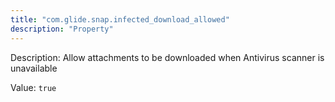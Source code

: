 ```yaml
---
title: "com.glide.snap.infected_download_allowed"
description: "Property"
---
```


Description: Allow attachments to be downloaded when Antivirus scanner is unavailable

Value: `true`